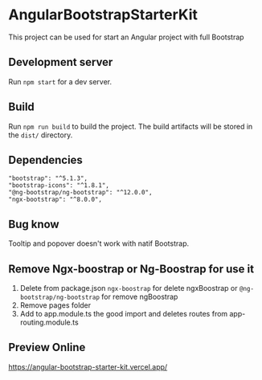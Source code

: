 # AngularBootstrapStarterKit

This project can be used for start an Angular project with full Bootstrap

## Development server

Run `npm start` for a dev server.

## Build

Run `npm run build` to build the project. The build artifacts will be stored in the `dist/` directory.

## Dependencies

    "bootstrap": "^5.1.3",
    "bootstrap-icons": "^1.8.1",
    "@ng-bootstrap/ng-bootstrap": "^12.0.0",
    "ngx-bootstrap": "^8.0.0",

## Bug know

Tooltip and popover doesn't work with natif Bootstrap.

## Remove Ngx-boostrap or Ng-Boostrap for use it

1. Delete from package.json `ngx-boostrap` for delete ngxBoostrap or `@ng-bootstrap/ng-bootstrap` for remove ngBoostrap
2. Remove pages folder
3. Add to app.module.ts the good import and deletes routes from app-routing.module.ts 

## Preview Online

https://angular-bootstrap-starter-kit.vercel.app/


